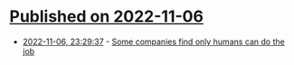# [Published on 2022-11-06](index.md)

* [2022-11-06, 23:29:37](https://news.ycombinator.com/item?id=33498780) - [Some companies find only humans can do the job](https://www.wsj.com/articles/robots-some-companies-find-only-humans-can-do-the-job-11667508854)
